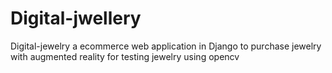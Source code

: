 # Digital-jwellery
Digital-jewelry a ecommerce web application in Django to purchase jewelry with augmented reality for testing jewelry using opencv
